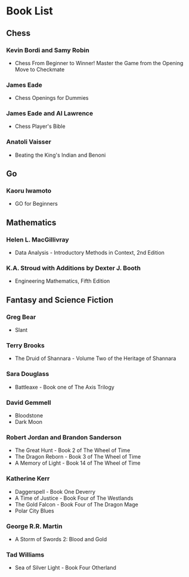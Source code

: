 # Book List

## Chess

### Kevin Bordi and Samy Robin

- Chess From Beginner to Winner! Master the Game from the Opening Move to Checkmate

### James Eade

- Chess Openings for Dummies

### James Eade and Al Lawrence

- Chess Player's Bible

### Anatoli Vaisser

- Beating the King's Indian and Benoni

## Go

### Kaoru Iwamoto

- GO for Beginners

## Mathematics

### Helen L. MacGillivray

- Data Analysis - Introductory Methods in Context, 2nd Edition

### K.A. Stroud with Additions by Dexter J. Booth

- Engineering Mathematics, Fifth Edition

## Fantasy and Science Fiction

### Greg Bear

- Slant

### Terry Brooks

- The Druid of Shannara - Volume Two of the Heritage of Shannara

### Sara Douglass

- Battleaxe - Book one of The Axis Trilogy

### David Gemmell

- Bloodstone
- Dark Moon

### Robert Jordan and Brandon Sanderson

- The Great Hunt - Book 2 of The Wheel of Time
- The Dragon Reborn - Book 3 of The Wheel of Time
- A Memory of Light - Book 14 of The Wheel of Time

### Katherine Kerr

- Daggerspell - Book One Deverry
- A Time of Justice - Book Four of The Westlands
- The Gold Falcon - Book Four of The Dragon Mage
- Polar City Blues

### George R.R. Martin

- A Storm of Swords 2: Blood and Gold

### Tad Williams

- Sea of Silver Light - Book Four Otherland
